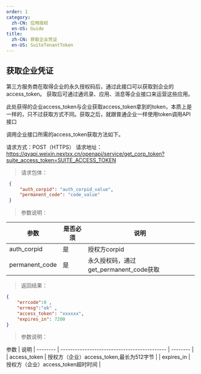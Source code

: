 ```yaml
---
order: 1
category:
  zh-CN: 应用授权
  en-US: Guide
title: 
  zh-CN: 获取企业凭证
  en-US: SuiteTenantToken
---
```


## 获取企业凭证
第三方服务商在取得企业的永久授权码后，通过此接口可以获取到企业的access_token。
获取后可通过通讯录、应用、消息等企业接口来运营这些应用。

此处获得的企业access_token与企业获取access_token拿到的token，本质上是一样的，只不过获取方式不同。获取之后，就跟普通企业一样使用token调用API接口

调用企业接口所需的access_token获取方法如下。

请求方式：POST（HTTPS）
请求地址： https://qyapi.weixin.nextxx.cn/openapi/service/get_corp_token?suite_access_token=SUITE_ACCESS_TOKEN

>请求包体：
```json
 {
     "auth_corpid": "auth_corpid_value",
     "permanent_code": "code_value"
 }
 ```
>参数说明：

| 参数 | 是否必须 | 说明 |
| --------    | -------------------------------------------- | -------- |
|auth_corpid | 是 | 授权方corpid|
|permanent_code | 是 | 永久授权码，通过get_permanent_code获取|

>返回结果：
```json
{
    "errcode":0 ,
    "errmsg":"ok" ,
    "access_token": "xxxxxx", 
    "expires_in": 7200
}
```

>参数说明：

参数 | 说明
| --------    | -------------------------------------------- | -------- |
| access_token | 授权方（企业）access_token,最长为512字节 |
| expires_in | 授权方（企业）access_token超时时间 |